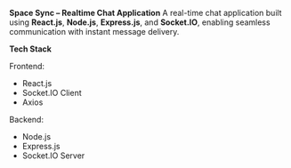 **Space Sync – Realtime Chat Application**
A real-time chat application built using **React.js**, **Node.js**, **Express.js**, and **Socket.IO**, enabling seamless communication with instant message delivery.

**Tech Stack**

Frontend:
- React.js
- Socket.IO Client
- Axios

Backend:
- Node.js
- Express.js
- Socket.IO Server
